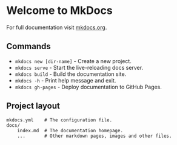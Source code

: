 # Welcome to MkDocs

For full documentation visit [mkdocs.org](https://www.mkdocs.org).

## Commands

* `mkdocs new [dir-name]` - Create a new project.
* `mkdocs serve` - Start the live-reloading docs server.
* `mkdocs build` - Build the documentation site.
* `mkdocs -h` - Print help message and exit.
* `mkdocs gh-pages` - Deploy documentation to GitHub Pages.

## Project layout

    mkdocs.yml    # The configuration file.
    docs/
        index.md  # The documentation homepage.
        ...       # Other markdown pages, images and other files.
